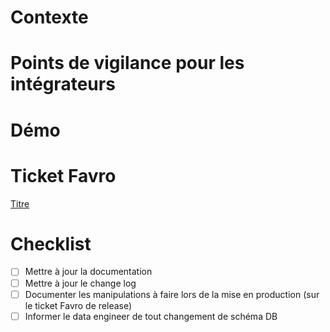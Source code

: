 # Contexte

<!--
  Résumé succinct et à jour du ticket Favro
-->

# Points de vigilance pour les intégrateurs

<!--
  Si la PR introduit des breaking changes ou des modifications 
  côté API, mettre ici un bref résumé technique type TL;DR à 
  l'attention des intégrateurs
-->

# Démo

<!-- 
  Vidéo de préférence
-->

# Ticket Favro

[Titre](lien)

# Checklist

- [ ] Mettre à jour la documentation
- [ ] Mettre à jour le change log
- [ ] Documenter les manipulations à faire lors de la mise en production (sur le ticket Favro de release)
- [ ] Informer le data engineer de tout changement de schéma DB